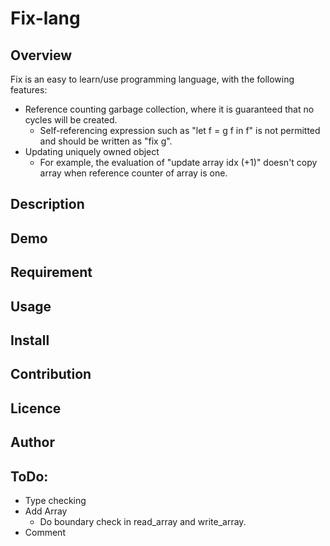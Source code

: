 Fix-lang
====

## Overview

Fix is an easy to learn/use programming language, with the following features:
- Reference counting garbage collection, where it is guaranteed that no cycles will be created.
    - Self-referencing expression such as "let f = g f in f" is not permitted and should be written as "fix g".
- Updating uniquely owned object
    - For example, the evaluation of "update array idx (+1)" doesn't copy array when reference counter of array is one.

## Description

## Demo

## Requirement

## Usage

## Install

## Contribution

## Licence

## Author

## ToDo:

* Type checking
* Add Array
    * Do boundary check in read_array and write_array.
* Comment